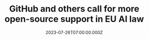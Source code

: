 ---
external: true
url: https://www.theverge.com/2023/7/26/23807218/github-ai-open-source-creative-commons-hugging-face-eu-regulations
title: GitHub and others call for more open-source support in EU AI law
description: Open-source AI developers suggested some tweaks to the proposed rules as EU lawmakers move toward finalizing the AI Act. Their goal is to make it easier for open-sourced artificial intelligence technology to flourish.
date: 2023-07-26T07:00:00.000Z
icon: https://superb-rose-sheep.faviconkit.com/theverge.com/32
source: The Verge
---